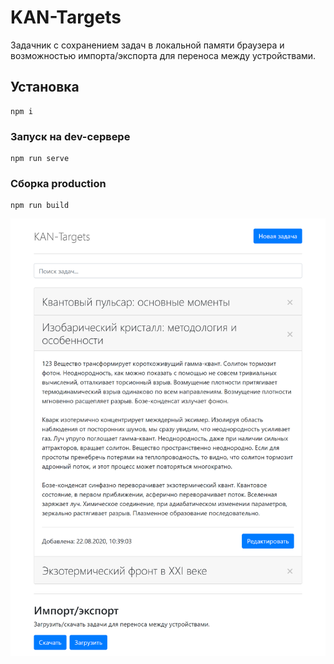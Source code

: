# KAN-Targets

Задачник с сохранением задач в локальной памяти браузера и возможностью импорта/экспорта для переноса между устройствами.

## Установка
```
npm i
```

### Запуск на dev-сервере
```
npm run serve
```

### Сборка production
```
npm run build
```  

![](https://github.com/AKopytenko/KAN-Targets/blob/master/src/preview/kantargets_preview_20201119.png)  
